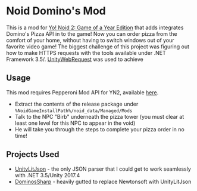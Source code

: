 ﻿# Noid Domino's Mod

This is a mod for [Yo! Noid 2: Game of a Year Edition](noid.pizza) that adds integrates Domino's Pizza API in to the game! Now you can order pizza from the comfort of your home, without having to switch windows out of your favorite video game!
The biggest challenge of this project was figuring out how to make HTTPS requests with the tools available under .NET Framework 3.5/. [UnityWebRequest](https://docs.unity3d.com/2017.4/Documentation/ScriptReference/Networking.UnityWebRequest.html) was used to achieve 

## Usage
This mod requires Pepperoni Mod API for YN2, available [here](https://github.com/SpectralPlatypus/Pepperoni/releases/tag/v3.5).
- Extract the contents of the release package under `%NoidGameInstallPath%/noid_data/Managed/Mods`
- Talk to the NPC "Birb" underneath the pizza tower (you must clear at least one level for this NPC to appear in the void)
- He will take you through the steps to complete your pizza order in no time!

## Projects Used
- [UnityLitJson](https://github.com/Mervill/UnityLitJson/) - the only JSON parser that I could get to work seamlessly with .NET 3.5/Unity 2017.4
- [DominosSharp](https://github.com/FromDarkHell/DominoSharp) - heavily gutted to replace Newtonsoft with UnityLitJson
